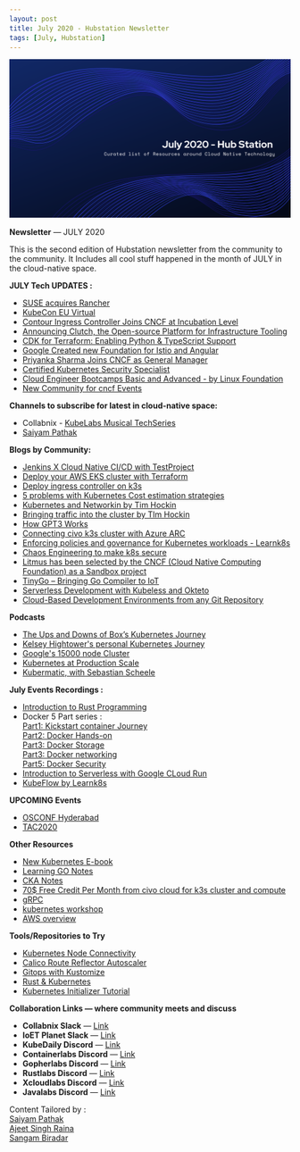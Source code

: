 ```yaml
---
layout: post
title: July 2020 - Hubstation Newsletter 
tags: [July, Hubstation]
---
```


![](https://raw.githubusercontent.com/Hubstation/newsletter/master/assets/img/july.png)

**Newsletter** — JULY 2020

This is the second edition of Hubstation newsletter from the community to the community.
It Includes all cool stuff happened in the month of JULY in the cloud-native space.


**JULY Tech UPDATES :**
* [SUSE acquires Rancher](https://rancher.com/blog/2020/suse-to-acquire-rancher/)
* [KubeCon EU Virtual](https://events.linuxfoundation.org/kubecon-cloudnativecon-europe/register/)
* [Contour Ingress Controller Joins CNCF at Incubation Level](https://thenewstack.io/contour-ingress-controller-join-cncf-at-incubation-level/)
* [Announcing Clutch, the Open-source Platform for Infrastructure Tooling](https://eng.lyft.com/announcing-clutch-the-open-source-platform-for-infrastructure-tooling-143d00de9713)
* [CDK for Terraform: Enabling Python & TypeScript Support](https://www.hashicorp.com/blog/cdk-for-terraform-enabling-python-and-typescript-support/)
* [Google Created new Foundation for Istio and Angular](https://openusage.org/)
* [Priyanka Sharma Joins CNCF as General Manager](https://www.cncf.io/announcement/2020/06/01/priyanka-sharma-joins-cncf-as-general-manager)
* [Certified Kubernetes Security Specialist](https://training.linuxfoundation.org/certification/certified-kubernetes-security-specialist/#)
* [Cloud Engineer Bootcamps Basic and Advanced - by Linux Foundation](https://www.cncf.io/blog/2020/07/22/advanced-cloud-engineer-bootcamp-to-make-it-simple-for-it-pros-to-learn-cloud/)
* [New Community for cncf Events](https://community.cncf.io/)


**Channels to subscribe for latest in cloud-native space:**
* Collabnix - [KubeLabs Musical TechSeries](https://www.youtube.com/watch?v=0mJBRYyc-Ek&list=PLTUnKbSYLzw0AiKHEnx6SQVFCO-lzC_Uq)
* [Saiyam Pathak](https://youtube.com/saiyam911)



**Blogs by Community:**
* [Jenkins X Cloud Native CI/CD with TestProject](https://collabnix.com/jenkins-x-cloud-native-ci-cd-with-testproject/)
* [Deploy your AWS EKS cluster with Terraform](https://kubezilla.com/deploy-your-aws-eks-cluster-with-terraform/)
* [Deploy ingress controller on k3s](https://rancher.com/blog/2020/deploy-an-ingress-controllers)
* [5 problems with Kubernetes Cost estimation strategies](https://www.fairwinds.com/blog/5-problems-with-kubernetes-cost-estimation-strategies)
* [Kubernetes and Networkin by Tim Hockin](https://speakerdeck.com/thockin/kubernetes-and-networks-why-is-this-so-dang-hard)
* [Bringing traffic into the cluster by TIm Hockin](https://speakerdeck.com/thockin/bringing-traffic-into-your-kubernetes-cluster)
* [How GPT3 Works](https://jalammar.github.io/how-gpt3-works-visualizations-animations/)
* [Connecting civo k3s cluster with Azure ARC](https://hashnode.com/post/connect-civo-k3s-cluster-with-azure-arc-ckcmr5ph200avlis1frgl7lkx)
* [Enforcing policies and governance for Kubernetes workloads - Learnk8s](https://learnk8s.io/kubernetes-policies)
* [Chaos Engineering to make k8s secure](https://logz.io/blog/kubernetes-chaos-engineering-security-networking/)
* [Litmus has been selected by the CNCF (Cloud Native Computing Foundation) as a Sandbox project](https://landscape.cncf.io/selected=litmus)
* [TinyGo – Bringing Go Compiler to IoT](https://www.ioetplanet.com/tinygo-go-compiler-for-small-places-bringing-go-to-the-internet-of-things/)
* [Serverless Development with Kubeless and Okteto ](https://okteto.com/blog/serverless-development-with-kubeless/)
* [Cloud-Based Development Environments from any Git Repository](https://okteto.com/blog/cloud-based-development-environments/)


**Podcasts**
* [The Ups and Downs of Box’s Kubernetes Journey](https://thenewstack.io/the-ups-and-downs-of-boxs-kubernetes-journey/)
* [Kelsey Hightower's personal Kubernetes Journey](https://thenewstack.io/kelsey-hightower-on-his-very-personal-kubernetes-journey/)
* [Google's 15000 node Cluster](https://kubernetespodcast.com/episode/111-scalability/)
* [Kubernetes at Production Scale](https://thenewstack.io/kubernetes-at-production-scale-a-cncf-webinar/)
* [Kubermatic, with Sebastian Scheele](https://kubernetespodcast.com/episode/109-kubermatic/)

**July Events Recordings :**
* [Introduction to Rust Programming](https://www.youtube.com/watch?v=oSaBnrYPSeA&t=3072s)
* Docker 5 Part series : <br>
[Part1: Kickstart container Journey](https://youtube.com/watch?v=U_yntAEIE8U&t=0s…)<br>
[Part2: Docker Hands-on](https://youtube.com/watch?v=o7ZA_PAZTnk&t=0s…)<br>
[Part3: Docker Storage](https://youtube.com/watch?v=L5pupPUS2Uo&t=0s…)<br>
[Part3: Docker networking](https://youtube.com/watch?v=oSaBnrYPSeA&t=682s…)<br>
[Part5: Docker Security](https://youtube.com/watch?v=kaFN5wPbZxs&t=0s…)<br>
* [Introduction to Serverless with Google CLoud Run](https://www.youtube.com/watch?v=kaFN5wPbZxs&t=2019s)
* [KubeFlow by Learnk8s](https://event.on24.com/wcc/r/2451691/ED89B0E41E3B88C04ABF98F34E67128A)

**UPCOMING Events**
* [OSCONF Hyderabad](https://www.youtube.com/watch?v=GtAouGq_7zQ)
* [TAC2020](https://technicalagility.institute/tac2020/)

**Other Resources**
* [New Kubernetes E-book](https://thenewstack.io/new-kubernetes-ebook-learn-the-latest-in-kubernetes-deployments-and-trends/)
* [Learning GO Notes](https://rmoff.net/2020/06/25/learning-golang-some-rough-notes-s01e00/)
* [CKA Notes](https://drive.google.com/file/d/1RhPULD1IAVgCo1KD857iCoaNKuJjQKa1/view)
* [70$ Free Credit Per Month from civo cloud for k3s cluster and compute](https://www.civo.com/?ref=3a1d41)
* [gRPC ](https://gopherlabs.kubedaily.com/GRPC/README.html)
* [kubernetes workshop](https://containerlabs.kubedaily.com/Kubernetes/)
* [AWS overview](https://xcloudlabs.kubedaily.com/slides/AWS-Overview.html)


**Tools/Repositories to Try**
* [Kubernetes Node Connectivity](https://github.com/Stono/kconmon)
* [Calico Route Reflector Autoscaler](https://github.com/mhmxs/calico-route-reflector-operator)
* [Gitops with Kustomize](https://github.com/swade1987/gitops-with-kustomize?utm_sq=gg6q4pkbui)
* [Rust & Kubernetes](http://explorewasm.com/)
* [Kubernetes Initializer Tutorial](https://github.com/sangam14/k8s-initializer)


**Collaboration Links — where community meets and discuss**
* **Collabnix Slack** —
[Link](https://join.slack.com/t/collabnix/shared_invite/enQtOTMzNDQzODk2Mjg5LWNlNDU2Y2Y3ZTE2MzAyMGUwOGY4NGQ3N2E4ZjY3MjFiYzFhZjlhNWU5NmY1ZTBiM2NkM2U3NmY1N2NmODliMDk)
* **IoET Planet Slack** —
[Link](https://join.slack.com/t/ioetplanet/shared_invite/zt-ew8vjlht-PrkfyVf7ElopQ~6gt9d8PA)
* **KubeDaily Discord** — [Link](https://discord.gg/rEvr7vq)
* **Containerlabs Discord** — [Link](https://discord.gg/rEvr7vq)
* **Gopherlabs Discord** — [Link](https://discord.gg/S3GtFvT)
* **Rustlabs Discord** — [Link](https://discord.gg/aU3yAmF)
* **Xcloudlabs Discord** — [Link](https://discord.gg/QEcu7yK)
* **Javalabs Discord** — [Link](https://discord.gg/UJjFhAE)


Content Tailored by :<br> [Saiyam Pathak](https://twitter.com/SaiyamPathak)<br>
[Ajeet Singh Raina](https://twitter.com/ajeetsraina)<br> [Sangam
Biradar](https://linktr.ee/sangambiradar)
